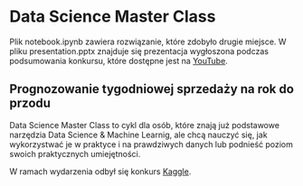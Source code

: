 # Data Science Master Class

Plik notebook.ipynb zawiera rozwiązanie, które zdobyło drugie miejsce. W pliku presentation.pptx znajduje się prezentacja wygłoszona podczas podsumowania konkursu, które dostępne jest na [YouTube](https://www.youtube.com/watch?v=mJw3BZ4ZZjg).

## Prognozowanie tygodniowej sprzedaży na rok do przodu

Data Science Master Class to cykl dla osób, które znają już podstawowe narzędzia Data Science & Machine Learnig, ale chcą nauczyć się, jak wykorzystwać je w praktyce i na prawdziwych danych lub podnieść poziom swoich praktycznych umiejętności.

W ramach wydarzenia odbył się konkurs [Kaggle](https://www.kaggle.com/competitions/sales-preiction-pl).

